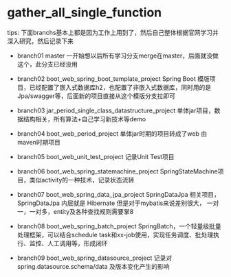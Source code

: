 # gather_all_single_function

tips: 下面branchs基本上都是因为工作上用到了，然后自己整体根据官网学习并深入研究，然后记录下来

- branch01 master
一开始想以后所有学习分支merge在master，后面就没做这个，此分支已经没用

- branch02 boot_web_spring_boot_template_project
Spring Boot 模版项目，已经配置了嵌入式数据库h2，也配置了非嵌入式数据库，同时用的是Jpa/swagger等，后面新的项目直接从这个模版分支拉即可

- branch03 jar_period_single_class_datastructure_project 
单体jar项目，数据结构相关，所有算法+自己学习新技术等demo

- branch04 boot_web_period_project 
单体jar时期的项目转成了web 由maven时期项目

- branch05 boot_web_unit_test_project 
记录Unit Test项目

- branch06 boot_web_spring_statemachine_project 
SpringStateMachine项目，类似activity的一种技术，记录状态流转

- branch07 boot_web_spring_data_jpa_project 
SpringDataJpa 相关项目，SpringDataJpa 内层就是 Hibernate 但是对于mybatis来说差别很大， 一对一，一对多，entity及各种查找规则需要掌8

- branch08 boot_web_spring_batch_project 
SpringBatch，一个轻量级批量处理框架，可以结合schedule task和xx-job使用，实现任务调度、批处理执行、监控、人工调用等，形成闭环

- branch09 boot_web_spring_datasource_project
记录对spring.datasource.schema/data 及版本变化产生的影响
